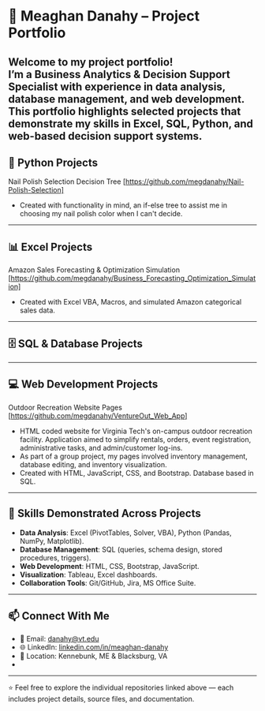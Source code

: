 # 📂 Meaghan Danahy – Project Portfolio

Welcome to my project portfolio!  
I’m a Business Analytics & Decision Support Specialist with experience in **data analysis, database management, and web development**. This portfolio highlights selected projects that demonstrate my skills in **Excel, SQL, Python, and web-based decision support systems**.  
---

## 🐍 Python Projects

Nail Polish Selection Decision Tree [https://github.com/megdanahy/Nail-Polish-Selection]
- Created with functionality in mind, an if-else tree to assist me in choosing my nail polish color when I can't decide.

---

## 📊 Excel Projects

Amazon Sales Forecasting & Optimization Simulation [https://github.com/megdanahy/Business_Forecasting_Optimization_Simulation]
- Created with Excel VBA, Macros, and simulated Amazon categorical sales data. 

---

## 🗄️ SQL & Database Projects

---

## 💻 Web Development Projects

Outdoor Recreation Website Pages [https://github.com/megdanahy/VentureOut_Web_App]
- HTML coded website for Virginia Tech's on-campus outdoor recreation facility. Application aimed to simplify rentals, orders, event registration, administrative tasks, and admin/customer log-ins.
- As part of a group project, my pages involved inventory management, database editing, and inventory visualization.
- Created with HTML, JavaScript, CSS, and Bootstrap. Database based in SQL.

---

## 🔑 Skills Demonstrated Across Projects
- **Data Analysis**: Excel (PivotTables, Solver, VBA), Python (Pandas, NumPy, Matplotlib).  
- **Database Management**: SQL (queries, schema design, stored procedures, triggers).  
- **Web Development**: HTML, CSS, Bootstrap, JavaScript.  
- **Visualization**: Tableau, Excel dashboards.  
- **Collaboration Tools**: Git/GitHub, Jira, MS Office Suite.  

---

## 📫 Connect With Me
- 📧 Email: [danahy@vt.edu](mailto:danahy@vt.edu)  
- 🌐 LinkedIn: [linkedin.com/in/meaghan-danahy](https://www.linkedin.com/in/meaghan-danahy)  
- 📍 Location: Kennebunk, ME & Blacksburg, VA
- 
---

⭐ Feel free to explore the individual repositories linked above — each includes project details, source files, and documentation.  
